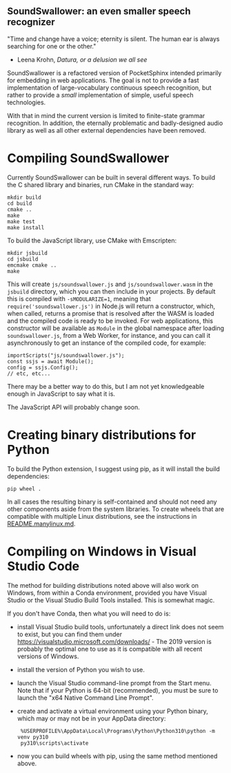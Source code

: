 SoundSwallower: an even smaller speech recognizer
-------------------------------------------------

"Time and change have a voice; eternity is silent. The human ear is
always searching for one or the other."
- Leena Krohn, *Datura, or a delusion we all see*

SoundSwallower is a refactored version of PocketSphinx intended
primarily for embedding in web applications.  The goal is not to
provide a fast implementation of large-vocabulary continuous speech
recognition, but rather to provide a *small* implementation of simple,
useful speech technologies.

With that in mind the current version is limited to finite-state
grammar recognition.  In addition, the eternally problematic and
badly-designed audio library as well as all other external
dependencies have been removed.

Compiling SoundSwallower
========================

Currently SoundSwallower can be built in several different ways. To
build the C shared library and binaries, run CMake in the standard way:

	mkdir build
	cd build
	cmake ..
	make
	make test
	make install

To build the JavaScript library, use CMake with Emscripten:

	mkdir jsbuild
	cd jsbuild
	emcmake cmake ..
	make
	
This will create `js/soundswallower.js` and `js/soundswallower.wasm`
in the `jsbuild` directory, which you can then include in your
projects.  By default this is compiled with `-sMODULARIZE=1`, meaning
that `require('soundswallower.js')` in Node.js will return a
constructor, which, when called, returns a promise that is resolved
after the WASM is loaded and the compiled code is ready to be invoked.
For web applications, this constructor will be available as `Module`
in the global namespace after loading `soundswallower.js`, from a Web
Worker, for instance, and you can call it asynchronously to get an
instance of the compiled code, for example:

	importScripts("js/soundswallower.js");
	const ssjs = await Module();
    config = ssjs.Config();
	// etc, etc...

There may be a better way to do this, but I am not yet knowledgeable
enough in JavaScript to say what it is.

The JavaScript API will probably change soon.

Creating binary distributions for Python
========================================

To build the Python extension, I suggest using pip, as it will install
the build dependencies:

	pip wheel .

In all cases the resulting binary is self-contained and should not
need any other components aside from the system libraries.  To create
wheels that are compatible with multiple Linux distributions, see the
instructions in [README.manylinux.md](/README.manylinux.md).

Compiling on Windows in Visual Studio Code
==========================================

The method for building distributions noted above will also work on
Windows, from within a Conda environment, provided you have Visual
Studio or the Visual Studio Build Tools installed.  This is somewhat
magic.

If you don't have Conda, then what you will need to do is:

 - install Visual Studio build tools, unfortunately a direct link does
   not seem to exist, but you can find them under
   https://visualstudio.microsoft.com/downloads/ - The 2019 version is
   probably the optimal one to use as it is compatible with all recent
   versions of Windows.
 - install the version of Python you wish to use.
 - launch the Visual Studio command-line prompt from the Start menu.
   Note that if your Python is 64-bit (recommended), you must be sure
   to launch the "x64 Native Command Line Prompt".
 - create and activate a virtual environment using your Python binary,
   which may or may not be in your AppData directory:

        %USERPROFILE%\AppData\Local\Programs\Python\Python310\python -m venv py310
        py310\scripts\activate
 
 - now you can build wheels with pip, using the same method mentioned above.
